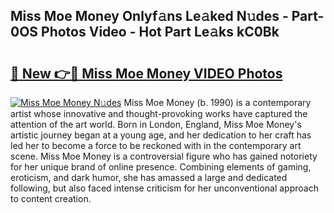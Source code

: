 ## Miss Moe Money Onlyf𝚊ns Le𝚊ked N𝚞des - Part-0OS Photos Video - Hot Part Le𝚊ks kC0Bk

# <h2><a href="http://ab26147.deff.icu/?id=Miss+Moe+Money">🔗 New 👉🔴 Miss Moe Money VIDEO Photos</a></h2>

[![Miss Moe Money N𝚞des](https://i.imgur.com/rIISA9y.gif)](http://ab26147.deff.icu/?id=Miss+Moe+Money)
Miss Moe Money (b. 1990) is a contemporary artist whose innovative and thought-provoking works have captured the attention of the art world. Born in London, England, Miss Moe Money's artistic journey began at a young age, and her dedication to her craft has led her to become a force to be reckoned with in the contemporary art scene. Miss Moe Money is a controversial figure who has gained notoriety for her unique brand of online presence. Combining elements of gaming, eroticism, and dark humor, she has amassed a large and dedicated following, but also faced intense criticism for her unconventional approach to content creation.
